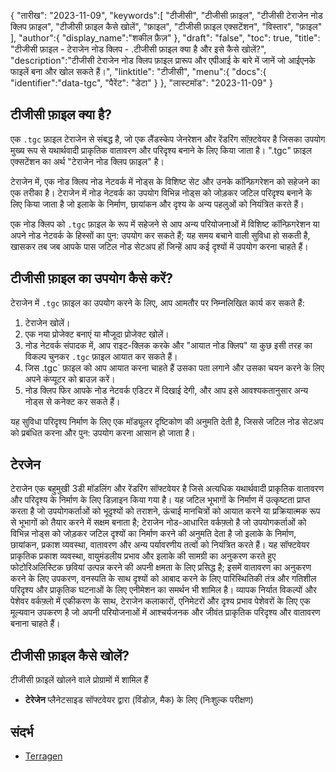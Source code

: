 {
"तारीख": "2023-11-09",
   "keywords":[
"टीजीसी",
"टीजीसी फ़ाइल",
"टीजीसी टेराजेन नोड क्लिप फ़ाइल",
"टीजीसी फ़ाइल कैसे खोलें",
"फ़ाइल",
"टीजीसी फ़ाइल एक्सटेंशन",
"विस्तार",
"फ़ाइल"
],
   "author":{
"display_name":"शकील फ़ैज़"
},
"draft": "false",
"toc": true,
"title": "टीजीसी फ़ाइल - टेराजेन नोड क्लिप - .टीजीसी फ़ाइल क्या है और इसे कैसे खोलें?",
   "description":"टीजीसी टेराजेन नोड क्लिप फ़ाइल प्रारूप और एपीआई के बारे में जानें जो आईएनके फाइलें बना और खोल सकते हैं।",
"linktitle": "टीजीसी",
   "menu":{
      "docs":{
         "identifier":"data-tgc",
"पैरेंट": "डेटा"
}
},
"लास्टमॉड": "2023-11-09"
}

## टीजीसी फ़ाइल क्या है?

एक `.tgc` फ़ाइल टेराजेन से संबद्ध है, जो एक लैंडस्केप जेनरेशन और रेंडरिंग सॉफ़्टवेयर है जिसका उपयोग मुख्य रूप से यथार्थवादी प्राकृतिक वातावरण और परिदृश्य बनाने के लिए किया जाता है। ".tgc" फ़ाइल एक्सटेंशन का अर्थ "टेराजेन नोड क्लिप फ़ाइल" है।

टेराजेन में, एक नोड क्लिप नोड नेटवर्क में नोड्स के विशिष्ट सेट और उनके कॉन्फ़िगरेशन को सहेजने का एक तरीका है। टेराजेन में नोड नेटवर्क का उपयोग विभिन्न नोड्स को जोड़कर जटिल परिदृश्य बनाने के लिए किया जाता है जो इलाके के निर्माण, छायांकन और दृश्य के अन्य पहलुओं को नियंत्रित करते हैं।

एक नोड क्लिप को `.tgc` फ़ाइल के रूप में सहेजने से आप अन्य परियोजनाओं में विशिष्ट कॉन्फ़िगरेशन या अपने नोड नेटवर्क के हिस्सों का पुन: उपयोग कर सकते हैं; यह समय बचाने वाली सुविधा हो सकती है, खासकर तब जब आपके पास जटिल नोड सेटअप हों जिन्हें आप कई दृश्यों में उपयोग करना चाहते हैं।

## टीजीसी फ़ाइल का उपयोग कैसे करें?

टेराजेन में `.tgc` फ़ाइल का उपयोग करने के लिए, आप आमतौर पर निम्नलिखित कार्य कर सकते हैं:

1. टेराजेन खोलें।
2. एक नया प्रोजेक्ट बनाएं या मौजूदा प्रोजेक्ट खोलें।
3. नोड नेटवर्क संपादक में, आप राइट-क्लिक करके और "आयात नोड क्लिप" या कुछ इसी तरह का विकल्प चुनकर `.tgc` फ़ाइल आयात कर सकते हैं।
4. जिस .tgc` फ़ाइल को आप आयात करना चाहते हैं उसका पता लगाने और उसका चयन करने के लिए अपने कंप्यूटर को ब्राउज़ करें।
5. नोड क्लिप फिर आपके नोड नेटवर्क एडिटर में दिखाई देगी, और आप इसे आवश्यकतानुसार अन्य नोड्स से कनेक्ट कर सकते हैं।

यह सुविधा परिदृश्य निर्माण के लिए एक मॉड्यूलर दृष्टिकोण की अनुमति देती है, जिससे जटिल नोड सेटअप को प्रबंधित करना और पुन: उपयोग करना आसान हो जाता है।

## टेरजेन

टेराजेन एक बहुमुखी 3डी मॉडलिंग और रेंडरिंग सॉफ्टवेयर है जिसे अत्यधिक यथार्थवादी प्राकृतिक वातावरण और परिदृश्य के निर्माण के लिए डिज़ाइन किया गया है। यह जटिल भूभागों के निर्माण में उत्कृष्टता प्राप्त करता है जो उपयोगकर्ताओं को भूदृश्यों को तराशने, ऊंचाई मानचित्रों को आयात करने या प्रक्रियात्मक रूप से भूभागों को तैयार करने में सक्षम बनाता है; टेराजेन नोड-आधारित वर्कफ़्लो है जो उपयोगकर्ताओं को विभिन्न नोड्स को जोड़कर जटिल दृश्यों का निर्माण करने की अनुमति देता है जो इलाके के निर्माण, छायांकन, प्रकाश व्यवस्था, वातावरण और अन्य पर्यावरणीय तत्वों को नियंत्रित करते हैं। यह सॉफ्टवेयर प्राकृतिक प्रकाश व्यवस्था, वायुमंडलीय प्रभाव और इलाके की सामग्री का अनुकरण करते हुए फोटोरिअलिस्टिक छवियां उत्पन्न करने की अपनी क्षमता के लिए प्रसिद्ध है; इसमें वातावरण का अनुकरण करने के लिए उपकरण, वनस्पति के साथ दृश्यों को आबाद करने के लिए पारिस्थितिकी तंत्र और गतिशील परिदृश्य और प्राकृतिक घटनाओं के लिए एनीमेशन का समर्थन भी शामिल है। व्यापक निर्यात विकल्पों और पेशेवर वर्कफ़्लो में एकीकरण के साथ, टेराजेन कलाकारों, एनिमेटरों और दृश्य प्रभाव पेशेवरों के लिए एक मूल्यवान उपकरण है जो अपनी परियोजनाओं में आश्चर्यजनक और जीवंत प्राकृतिक परिदृश्य और वातावरण बनाना चाहते हैं।

## टीजीसी फ़ाइल कैसे खोलें?

टीजीसी फ़ाइलें खोलने वाले प्रोग्रामों में शामिल हैं

- **टेरेजेन** प्लैनेटसाइड सॉफ्टवेयर द्वारा (विंडोज़, मैक) के लिए (निःशुल्क परीक्षण)

## संदर्भ
* [Terragen](https://en.wikipedia.org/wiki/Terragen)

